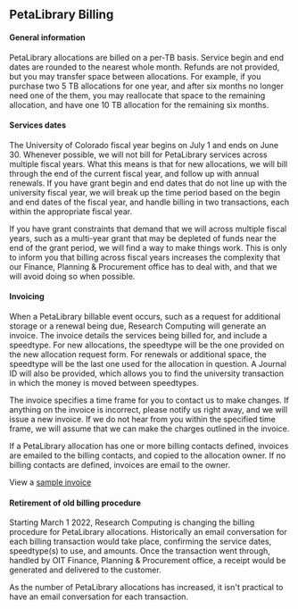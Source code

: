 ## PetaLibrary Billing



#### General information

PetaLibrary allocations are billed on a per-TB basis. Service begin
and end dates are rounded to the nearest whole month.  Refunds are not
provided, but you may transfer space between allocations. For example,
if you purchase two 5 TB allocations for one year, and after six months
no longer need one of the them, you may reallocate that space to the
remaining allocation, and have one 10 TB allocation for the remaining
six months.



#### Services dates

The University of Colorado fiscal year begins on July 1 and ends on June
30. Whenever possible, we will not bill for PetaLibrary services across
multiple fiscal years. What this means is that for new allocations,
we will bill through the end of the current fiscal year, and follow
up with annual renewals. If you have grant begin and end dates that do
not line up with the university fiscal year, we will break up the time
period based on the begin and end dates of the fiscal year, and handle
billing in two transactions, each within the appropriate fiscal year.

If you have grant constraints that demand that we will across multiple
fiscal years, such as a multi-year grant that may be depleted of funds
near the end of the grant period, we will find a way to make things
work. This is only to inform you that billing across fiscal years
increases the complexity that our Finance, Planning & Procurement office
has to deal with, and that we will avoid doing so when possible.



#### Invoicing

When a PetaLibrary billable event occurs, such as a request for additional
storage or a renewal being due, Research Computing will generate an
invoice. The invoice details the services being billed for, and include
a speedtype. For new allocations, the speedtype will be the one provided
on the new allocation request form. For renewals or additional space,
the speedtype will be the last one used for the allocation in question. A
Journal ID will also be provided, which allows you to find the university
transaction in which the money is moved between speedtypes.

The invoice specifies a time frame for you to contact us to make
changes. If anything on the invoice is incorrect, please notify us right
away, and we will issue a new invoice. If we do not hear from you within
the specified time frame, we will assume that we can make the charges
outlined in the invoice.

If a PetaLibrary allocation has one or more billing contacts defined,
invoices are emailed to the billing contacts, and copied to the allocation
owner. If no billing contacts are defined, invoices are email to the
owner.

View a [sample invoice](https://www.dropbox.com/s/iw3jcjra4bjcs4v/petalibrary_invoice_00000000_5366ccfbc4b0.pdf?dl=0)



#### Retirement of old billing procedure

Starting March 1 2022, Research Computing is changing the billing
procedure for PetaLibrary allocations. Historically an email conversation
for each billing transaction would take place, confirming the service
dates, speedtype(s) to use, and amounts. Once the transaction went
through, handled by OIT Finance, Planning & Procurement office, a receipt
would be generated and delivered to the customer.

As the number of PetaLibrary allocations has increased, it isn't practical
to have an email conversation for each transaction.



